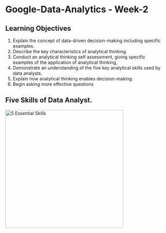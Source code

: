 # Google-Data-Analytics - Week-2

## Learning Objectives
  1. Explain the concept of data-driven decision-making including specific examples.
  2. Describe the key characteristics of analytical thinking.
  3. Conduct an analytical thinking self assessment, giving specific examples of the application of analytical thinking,
  4. Demonstrate an understanding of the five key analytical skills used by data analysts.
  5. Explain how analytical thinking enables decision-making.
  6. Begin asking more effective questions

## Five Skills of Data Analyst.

<img width="369" alt="5 Essential Skills" src="https://user-images.githubusercontent.com/58945964/136889329-de1ce6c2-d33f-4b83-b1c2-02dd04d91bef.png">

